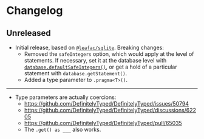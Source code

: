 # Changelog

## Unreleased

- Initial release, based on [`@leafac/sqlite`](https://www.npmjs.com/package/@leafac/sqlite). Breaking changes:
  - Removed the `safeIntegers` option, which would apply at the level of statements. If necessary, set it at the database level with [`database.defaultSafeIntegers()`](https://github.com/WiseLibs/better-sqlite3/blob/bd55c76c1520c7796aa9d904fe65b3fb4fe7aac0/docs/integer.md#getting-bigints-from-the-database), or get a hold of a particular statement with `database.getStatement()`.
  - Added a type parameter to `.pragma<T>()`.

---

- Type parameters are actually coercions:
  - <https://github.com/DefinitelyTyped/DefinitelyTyped/issues/50794>
  - <https://github.com/DefinitelyTyped/DefinitelyTyped/discussions/62205>
  - <https://github.com/DefinitelyTyped/DefinitelyTyped/pull/65035>
  - The `.get() as ___` also works.

